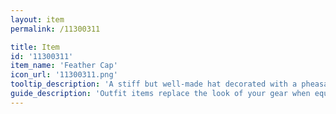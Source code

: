 ```yaml
---
layout: item
permalink: /11300311

title: Item
id: '11300311'
item_name: 'Feather Cap'
icon_url: '11300311.png'
tooltip_description: 'A stiff but well-made hat decorated with a pheasant feather.'
guide_description: 'Outfit items replace the look of your gear when equipped.'
---
```


